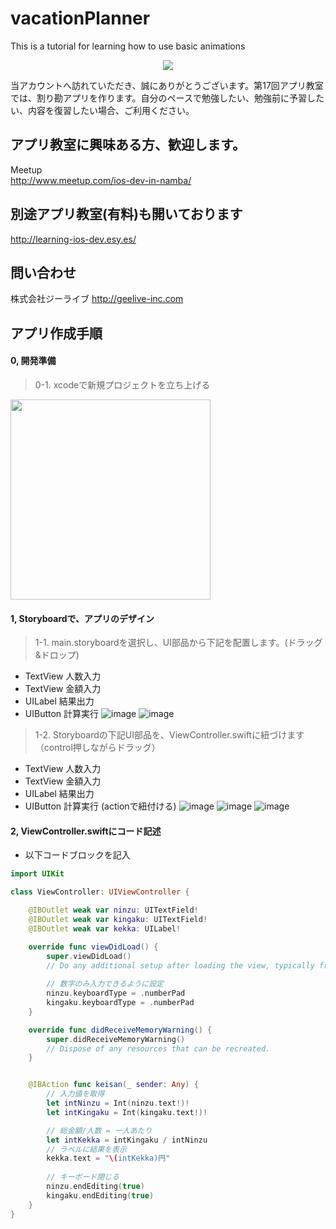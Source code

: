 # vacationPlanner
This is a tutorial for learning how to use basic animations

  <div style="text-align:center"><img src ="https://github.com/samkerm/vacationPlanner/blob/master/appScreenShot.png" /></div>
  
  当アカウントへ訪れていただき、誠にありがとうございます。第17回アプリ教室では、割り勘アプリを作ります。自分のペースで勉強したい、勉強前に予習したい、内容を復習したい場合、ご利用ください。
  
## アプリ教室に興味ある方、歓迎します。  
  Meetup  
  http://www.meetup.com/ios-dev-in-namba/
  
## 別途アプリ教室(有料)も開いております  
  http://learning-ios-dev.esy.es/  

## 問い合わせ
  株式会社ジーライブ
  http://geelive-inc.com  

## アプリ作成手順

#### 0, 開発準備
> 0-1. xcodeで新規プロジェクトを立ち上げる
<img src="https://raw.githubusercontent.com/iosClassForBeginner/XcodeHowToImage/master/Assets/create_new_project.gif" width="320px">

#### 1, Storyboardで、アプリのデザイン
> 1-1. main.storyboardを選択し、UI部品から下記を配置します。(ドラッグ&ドロップ)
- TextView 人数入力
- TextView 金額入力
- UILabel 結果出力
- UIButton 計算実行
![image](https://raw.githubusercontent.com/iosClassForBeginner/XcodeHowToImage/master/Assets/set_uilabel.gif)
![image](https://raw.githubusercontent.com/iosClassForBeginner/XcodeHowToImage/master/Assets/set_button.gif)

> 1-2. Storyboardの下記UI部品を、ViewController.swiftに紐づけます（control押しながらドラッグ）
- TextView 人数入力
- TextView 金額入力
- UILabel 結果出力
- UIButton 計算実行 (actionで紐付ける)
![image](https://raw.githubusercontent.com/iosClassForBeginner/XcodeHowToImage/master/Assets/tying_button_action.gif)
![image](https://raw.githubusercontent.com/iosClassForBeginner/XcodeHowToImage/master/Assets/tying_textfield.gif)
![image](https://raw.githubusercontent.com/iosClassForBeginner/XcodeHowToImage/master/Assets/tying_uilabel.gif)

#### 2, ViewController.swiftにコード記述
- 以下コードブロックを記入
  
```Swift
import UIKit

class ViewController: UIViewController {

    @IBOutlet weak var ninzu: UITextField!
    @IBOutlet weak var kingaku: UITextField!
    @IBOutlet weak var kekka: UILabel!

    override func viewDidLoad() {
        super.viewDidLoad()
        // Do any additional setup after loading the view, typically from a nib.
        
        // 数字のみ入力できるように設定
        ninzu.keyboardType = .numberPad
        kingaku.keyboardType = .numberPad
    }

    override func didReceiveMemoryWarning() {
        super.didReceiveMemoryWarning()
        // Dispose of any resources that can be recreated.
    }


    @IBAction func keisan(_ sender: Any) {
        // 入力値を取得
        let intNinzu = Int(ninzu.text!)!
        let intKingaku = Int(kingaku.text!)!

        // 総金額/人数 = 一人あたり
        let intKekka = intKingaku / intNinzu
        // ラベルに結果を表示
        kekka.text = "\(intKekka)円"
        
        // キーボード閉じる
        ninzu.endEditing(true)
        kingaku.endEditing(true)
    }
}

```
